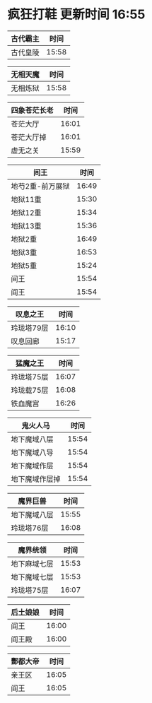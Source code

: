 # 疯狂打鞋 更新时间 16:55

| 古代霸主   | 时间    |
|--------|-------|
| 古代皇陵 | 15:58 |

| 无相天魔   | 时间    |
|--------|-------|
| 无相炼狱 | 15:58 |

| 四象苍茫长老   | 时间    |
|--------|-------|
| 苍茫大厅 | 16:01 |
| 苍茫大厅掉 | 16:01 |
| 虚无之关 | 15:59 |

| 间王   | 时间    |
|--------|-------|
| 地芍2重-前万展狱 | 16:49 |
| 地狱11重 | 15:30 |
| 地狱12重 | 15:34 |
| 地狱13重 | 15:36 |
| 地狱2重 | 16:49 |
| 地狱3重 | 16:53 |
| 地狱5重 | 15:24 |
| 间王 | 15:54 |
| 阎王 | 15:54 |

| 叹息之王   | 时间    |
|--------|-------|
| 玲珑塔79层 | 16:10 |
| 叹息回廊 | 15:17 |

| 猛魔之王   | 时间    |
|--------|-------|
| 玲珑塔75层 | 16:07 |
| 玲珑载75层 | 16:08 |
| 铁血魔宫 | 16:26 |

| 鬼火人马   | 时间    |
|--------|-------|
| 地下魔域八层 | 15:54 |
| 地下魔域八导 | 15:54 |
| 地下魔域作层 | 15:54 |
| 地下魔域作层掉 | 15:54 |

| 魔界巨兽   | 时间    |
|--------|-------|
| 地下魔域八层 | 15:55 |
| 玲珑塔76层 | 16:08 |

| 魔界统领   | 时间    |
|--------|-------|
| 地下麻域七层 | 15:53 |
| 地下魔域七层 | 15:53 |
| 玲珑塔75层 | 16:07 |

| 后土娘娘   | 时间    |
|--------|-------|
| 阎王 | 16:00 |
| 阎王殿 | 16:00 |

| 酆都大帝   | 时间    |
|--------|-------|
| 亲王区 | 16:05 |
| 阎王 | 16:05 |